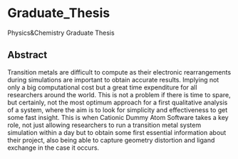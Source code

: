 # Graduate_Thesis
Physics&amp;Chemistry Graduate Thesis

## Abstract
Transition metals are difficult to compute as their electronic rearrangements during simulations
are important to obtain accurate results. Implying not only a big computational
cost but a great time expenditure for all researchers around the world. This is not a
problem if there is time to spare, but certainly, not the most optimum approach for a
first qualitative analysis of a system, where the aim is to look for simplicity and effectiveness
to get some fast insight. This is when Cationic Dummy Atom Software takes a
key role, not just allowing researchers to run a transition metal system simulation within
a day but to obtain some first essential information about their project, also being able
to capture geometry distortion and ligand exchange in the case it occurs.
